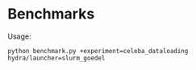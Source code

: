 # Benchmarks

Usage:

```
python benchmark.py +experiment=celeba_dataloading hydra/launcher=slurm_goedel
```
